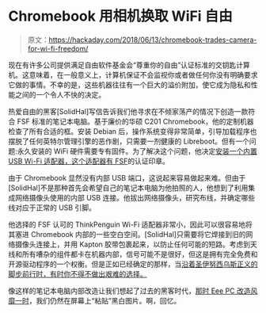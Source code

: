 # Chromebook 用相机换取 WiFi 自由

> 原文：<https://hackaday.com/2018/06/13/chromebook-trades-camera-for-wi-fi-freedom/>

现在有许多公司提供满足自由软件基金会“尊重你的自由”认证标准的交钥匙计算机。这意味着，在一般意义上，计算机保证不会监视你或者做任何你没有明确要求它做的事情。不幸的是，这些机器往往有一个巨大的溢价附加，使它成为隐私和性能之间的一个令人不快的决定。

热爱自由的黑客[SolidHal]写信告诉我们他寻求在不倾家荡产的情况下创造一款符合 FSF 标准的笔记本电脑。基于廉价的华硕 C201 Chromebook，他的定制机器检查了所有合适的框。安装 Debian 后，操作系统变得非常简单，引导加载程序也摆脱了任何英特尔管理引擎的恶作剧，只需要一剂健康的 Libreboot。但有一个问题:永久安装的 WiFi 硬件需要专有固件。为了解决这个问题，他决定[安装一个内置 USB Wi-Fi 适配器，这个适配器有 FSF](https://github.com/SolidHal/AsusC201-usb-wifi-from-webcam)的认证印章。

由于 Chromebook 显然没有内部 USB 端口，这说起来容易做起来难。但由于[SolidHal]不是那种首先会希望自己的笔记本电脑为他拍照的人，他想到了利用集成网络摄像头使用的内部 USB 连接。他拔出网络摄像头，研究布线，并确定哪些线对应于正常的 USB 引脚。

他选择的 FSF 认可的 ThinkPenguin Wi-Fi 适配器非常小，因此可以很容易地将其塞进 Chromebook 内部的一些空白空间。[SolidHal]只需要将它焊接到旧的网络摄像头连接上，并用 Kapton 胶带包裹起来，以防止任何可能的短路。考虑到天线和所有嘈杂的组件都卡在机器内部，信号可能不是很好，但这是拥有完全免费和开源驱动程序的一个权衡。但是正如已经确定的那样，当[沿着圣伊努西乌斯正义的脚步前行时，有时你不得不做出艰难的选择。](http://hackaday.com/2017/12/13/accident-forgiveness-comes-to-gplv2/)

像这样的笔记本电脑内部改造让我们想起了过去的黑客时代，[那时 Eee PC 改造风靡一时](https://hackaday.com/2008/01/19/add-everything-to-your-eeepc/)，我们仍然在屏幕上“粘贴”黑白图片。啊，回忆。